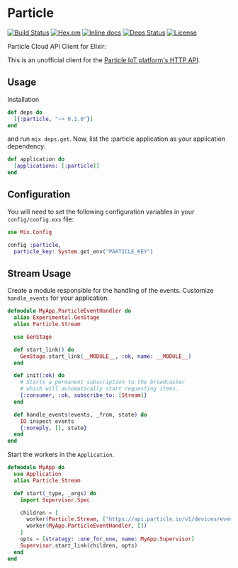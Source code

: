 # Particle

[![Build Status](https://travis-ci.org/jeffutter/particle-elixir.svg?branch=master)](https://travis-ci.org/jeffutter/particle-elixir)
[![Hex.pm](https://img.shields.io/hexpm/v/particle.svg?maxAge=2592000)](https://hex.pm/packages/particle)
[![Inline docs](http://inch-ci.org/github/jeffutter/particle-elixir.svg)](http://inch-ci.org/github/jeffutter/particle-elixir)
[![Deps Status](https://beta.hexfaktor.org/badge/all/github/jeffutter/particle-elixir.svg)](https://beta.hexfaktor.org/github/jeffutter/particle-elixir)
[![License](http://img.shields.io/badge/license-MIT-brightgreen.svg)](http://opensource.org/licenses/MIT)

Particle Cloud API Client for Elixir:

This is an unofficial client for the [Particle IoT platform's HTTP API](https://docs.particle.io/reference/api/). 

## Usage

Installation

```elixir
def deps do
  [{:particle, "~> 0.1.0"}]
end
```

and run `mix deps.get`. Now, list the :particle application as your application dependency:

```elixir
def application do
  [applications: [:particle]]
end
```

## Configuration

You will need to set the following configuration variables in your `config/config.exs` file:

```elixir
use Mix.Config

config :particle,
  particle_key: System.get_env("PARTICLE_KEY")
```

## Stream Usage

Create a module responsible for the handling of the events. Customize `handle_events` for your application.

```elixir
defmodule MyApp.ParticleEventHandler do
  alias Experimental.GenStage
  alias Particle.Stream

  use GenStage

  def start_link() do
    GenStage.start_link(__MODULE__, :ok, name: __MODULE__)
  end

  def init(:ok) do
    # Starts a permanent subscription to the broadcaster
    # which will automatically start requesting items.
    {:consumer, :ok, subscribe_to: [Stream]}
  end

  def handle_events(events, _from, state) do
    IO.inspect events
    {:noreply, [], state}
  end
end
```

Start the workers in the `Application`.

```elixir
defmodule MyApp do
  use Application
  alias Particle.Stream

  def start(_type, _args) do
    import Supervisor.Spec

    children = [
      worker(Particle.Stream, ["https://api.particle.io/v1/devices/events/status", [name: Stream]]), # define url here
      worker(MyApp.ParticleEventHandler, [])
    ]
    opts = [strategy: :one_for_one, name: MyApp.Supervisor]
    Supervisor.start_link(children, opts)
  end
end
```
